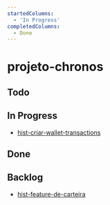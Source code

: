 ```yaml
---
startedColumns:
  - 'In Progress'
completedColumns:
  - Done
---
```


# projeto-chronos

## Todo

## In Progress

- [hist-criar-wallet-transactions](tasks/hist-criar-wallet-transactions.md)

## Done

## Backlog

- [hist-feature-de-carteira](tasks/hist-feature-de-carteira.md)
